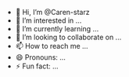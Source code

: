 - 👋 Hi, I’m @Caren-starz
- 👀 I’m interested in ...
- 🌱 I’m currently learning ...
- 💞️ I’m looking to collaborate on ...
- 📫 How to reach me ...
- 😄 Pronouns: ...
- ⚡ Fun fact: ...

<!---
Caren-starz/Caren-starz is a ✨ special ✨ repository because its `README.md` (this file) appears on your GitHub profile.
You can click the Preview link to take a look at your changes.
--->
